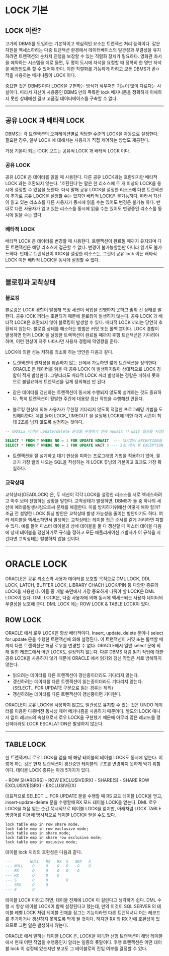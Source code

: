 # LOCK 기본

## LOCK 이란?

고가의 DBMS를 도입하는 기본적이고 핵심적인 요소는 트랜잭션 처리 능력이다. 같은 자원을 엑세스하려는 다중 트랜잭션 환경에서 데이터베이스의 일관성과 무결성을 유지하려면 트랜잭션의 순차저 진행을 보장할 수 있는 직렬화 장치가 필요하다.
영화관 좌서을 예약하는 시스템을 예로 들면, 두 명이 도시에 자석을 요청할 때 정학히 한 명만 자석을 배정받도록 할 수 있어야 한다. 이런 직렬화를 가능하게 하려고 모든 DBMS가 곹ㅇ적을 사용하는 메커니즘이 LOCK 이다.

중요한 것은 DBMS 마다 LOCK을 구현하는 방식가 세부저인 기능이 많이 다르다는 사실이다. 따라서 자신이 사용중인 DBMS 만의 독특한 lock 메커니즘을 정확하게 이해하지 못한 상태에선 결코 고품질 데이터베이스를 구축할 수 없다.

---

## 공유 LOCK 과 배타적 LOCK

DBMS는 각 트랜잭션의 오퍼레이션별로 적당한 수준의 LOCK을 자동으로 설정한다. 필요한 경우, 일부 LOCK 에 대해서는 사용자가 직접 제어하는 방법도 제공한다.

가장 기본이 되는 lOCK 모드는 공유적 LOCK 과 배타적 LOCK 이다.

### 공유 LOCK

공유 LOCK 은 데이터를 읽을 때 사용한다. 다른 공유 LOCK과는 호환되지만 배타적 LOCK 과는 호환되지 않는다. '호환된다'는 말은 한 리소스에 두 개 이상의 LOCK을 동시에 설정할 수 있음을 뜻한다.
다시 말해 공유 LOCK을 설정한 리소스에 다른 트랜잭션이 추가로 공유 LOCK을 설정할 수는 있지만 배타적 LOCK은 불가능하다.
따라서 자신이 읽고 있는 리소스를 다른 사용자가 동시에 읽을 수는 있어도 변경은 불가능 하다. 반대로 다른 사용자가 읽고 있는 리소스를 동시에 읽을 수는 있어도 변경중인 리소스를 동시에 읽을 수는 없다.

### 배타적 LOCK

배타적 LOCK 은 데이터를 변경할 때 사용한다. 트랜잭션이 완료될 때까지 유지되며 다른 트랜잭션은 해당 리소스에 접근할 수 없다. 변경이 불가능할뿐만 아니라 읽기도 불가느하다. 반대로 트랜잭션이 lOCK을 설정한 리소스는, 그것이 공유 lock 이든 배타적 LOCK 이든
배타적 LOCK을 동시에 설정할 수 없다.

---

## 블로킹과 교착상태

### 블로킹

블로킹은 LOCK 경합이 발생해 특정 세션이 작업을 진행하지 못하고 멈춰 선 상태를 말한다. 공유 lOCK 끼리는 호환되기 때문에 블로킹이 발생하지 않는다. 공유 LOCK 과 배타적 LOCK은 호환되지 않아 블로킹이 발생할 수 있다. 배타적 LOCK 끼리는 당연히 호환되지 않는다.
블로킹 상태를 해소하는 방법은 커밋 또는 롤백 뿐이다. LOCK 경합이 발생하면 먼저 LOCK 을 설정한 트랙잭션이 완료될 때까지 후행 트랜잭션은 기다려야 하며, 이런 현상이 자주 나타나면 사용자 경험에 악영향을 준다.

LOCK에 의한 성능 저하를 최소화 하는 방안은 다음과 같다.

- 트랜잭션의 원자성을 훼손하지 않는 선에서 가능하면 짧게 트랜잭션을 정의한다.
  ORACLE 은 데이터를 읽을 때 공유 LOCK 이 발생하지않아 상대적으로 LOCK 경합이 적게 발생한다. 그렇더라도 배타적 LOCK 끼리 발생하는 경합은 피하지 못하므로 불필요하게 트랜잭션을 길게 정의해선 안 된다.

- 같은 데이터를 갱신하는 트랜잭션이 동시에 수행되지 않도록 설계하는 것도 중요하다. 특히 트랜잭션이 활발한 주간에 대용량 갱신 작업을 수행해선 안된다.

- 블로킹 현상에 의해 사용자가 무한정 기다리지 않도록 적절한 프로그래밍 기법을 도입해야한다. 예를 들어 LOCK_TIMEOUT 을 설정해 LOCK에 의한 대기 시간이 최대 2초를 넘지 않도록 설정하는 것이다.

```sql
-- ORACLE 이라면 update/delete 문장을 수행하기 전에 nowait 나 wait 옵션을 지정한 select ... for update 문을 먼저 수행해 봄으로써 LOCK 이 설정됐는지 체크할 수 있다. 이를 기반으로 발생한 예외사항에 따라 적절한 조취를 취할 수 있다.

SELECT * FROM T WHERE NO = 1 FOR UPDATE NOWAIT  --- 대기없이 EXCEPTION을 던짐
SELECT * FROM T WHERE NO = 1 FOR UPDATE WAIT 3 --- 3초 대기 후 EXCEPTION을 던짐
```

- 트랜잭션을 잘 설계하고 대기 현상을 피하는 프로그래밍 기법을 적용하기 앖어, 결과가 가장 빨리 나오는 SQL을 작성하는 게 LOCK 튜닝의 기본이고 효과도 가장 확실하다.

### 교착상태

교착상태(DEADLOCK) 은, 두 세션이 각각 LOCK을 설정한 리소스를 서로 엑세스하려고 마주 보며 진행하는 상황을 말한다.
교착상태가 발생하면, DBMS가 둘 중 하나의 세션에 에러를발생시킴으로써 문제를 해결한다. 이를 방지하기위해선 어떻게 해야 할까?
조금 전 설명한 LOCK 튜닝 방안은 교착상태 발생 가능성을 줄이는 방안이기도 하다. 여러 테이블을 엑세스하면서 발생하는 교착상태는 테이블 접근 순서를 같게 처리하면 피할 수 있다.
예를 들어 마스터 테이블과 상세 테이블을 둘 다 갱신할 때 마스터 테이블 다음에 상세 테이블을 갱신하기로 규칙을 정하고 모든 애플리케이션 개발자가 이 규칙을 지킨다면 교착상태는 발생하지 않을 것이다.

---

# ORACLE LOCK

ORACLE은 공유 리소스와 사용자 데이터를 보호할 목적으로 DML LOCK, DDL LOCK, LATCH, BUFFER LOCK, LIBRARY CHACH LOCK/PIN 등 다양한 종류의 LOCK을 사용한다. 이들 중 개발 측면에서 가장 중요하게 다뤄야 할 LOCK은 DML LOCK이 있다.
DML LOCK은, 다중 사용자에 의해 동시에 액세스되는 사용자 데이터의 무결성을 보호해 준다. DML LOCK 에는 ROW LOCK & TABLE LOCK이 있다.

## ROW LOCK

ORACLE 에서 로우 LOCK은 항상 배타적이다. Insert, update, delete 문이나 select for update 문을 수행한 트랜잭션에 의해 설정된다.
이 트랜잭션이 커밋 또는 롤백할 때까지 다른 트랜잭션은 해당 로우를 변경할 수 없다. ORACLE에서 일반 select 문에 의해 읽힌 레코드에서 어떤 LOCK도 설정되지 않는다. 다른 DBMS 처럼 읽기 작업에 대한 공유 LOCK을 사용하지 않기 때문에 ORACLE 에서 읽기와 갱신 작업은 서로 방해하지 않는다.

- 읽으려는 데이터를 다른 트랜잭션이 갱신중이더라도 기다리지 않는다.
- 갱신하려는 데이터를 다른 트랜잭션이 읽는중이더라도 기다리지 않는다.(SELECT...FOR UPDATE 구문으로 읽는 경우는 제외)
- 갱신하려는 데이터를 다른 트랜잭션이 갱신중이면 기다린다.

ORACLE이 공유 LOCK을 사용하지 않고도 일관성으 유지할 수 있는 것은 UNDO 데이터를 이용한 다중버전 동시성 제어 메커니즘을 사용하기 때문이다. 별도의 LOCK 매니저 없이 레코드의 속성으로서 로우 LOCK을 구현했기 때문에 아무리 많은 레코드를 갱신하더라도 LOCK ESCALATION은 발생하지 않는다.

---

## TABLE LOCK

한 트랜잭셔니 로우 LOCK을 얻을 때 해당 테이블의 테이블 LOCK도 동시에 얻는다. 이렇게 하는 것은 현재 트랜잭션이 갱신중인 테이블의 구조를 변경하지 못하게 막기 위함이다.
테이블 LOCK 종류는 아래 5가지가 있다.

\- ROW SHARE(RS)
\- ROW EXCLUSIVE(RX)
\- SHARE(S)
\- SHARE ROW EXCLUSIVE(SRX)
\- EXCLUSIVE(X)

대표적으로 SELECT ... FOR UPDATE 문을 수행할 때 RS 모드 테이블 LOCK을 얻고, insert-update-delete 문을 수행할때 RX 모드 테이블 LOCK을 얻는다.
DML 로우 LOCK을 처음 얻는 순간 묵시적으로 테이블 LOCK을 얻지만, 아래처럼 LOCK TABLE 명령어를 이용해 명시적으로 테이블 LOCK을 얻을 수도 있다.

```
lock table emp in row share mode;
lock table emp in row exclusive mode;
lock table emp in share mode;
lock table emp in share row exclusive mode;
lock table emp in excusive mode;
```

테이블 lock 끼리의 호환성은 다음과 같다.

```sql
---        NULL   RS   RX  S   SRX   X
--- NULL    O     O    O   O    O    O
--- RS      O     O    O   O    O
--- RX      O     O    O
--- S       O     O        O
--- SRX     O     O
--- X       O
```

테이블 LOCK 이라고 하면, 테이블 전체에 LOCK 이 걸린다고 생각하기 쉽다. DML 수행 시 항상 테이블 LOCK이 함께 설정된다고 했는데, 만약 이것이 SQL SERVER 의 테이블 레벨 LOCK 처럼 테이블 전체를 잠그는 기능이라면 다른 트랜잭셔니 더는 레코드를 추가하거나 갱신하지 못하도록 막게 될 것이다.
하지만 RX 와 RX 간에 호환성이 있으므로 그런 일은 발생하지 않는다.

ORACLE 에서 말하는 테이블 LOCK 은, LOCK을 획득한 선행 트랜잭션이 해당 테이블에서 현재 어떤 작업을 수행중인지 알리는 일종의 푯말이다. 후행 트랜잭션은 어떤 테이블 lock 이 설정돼 있는지만 보고도 그 테이블로의 진입 여부를 결정할 수 있다.
